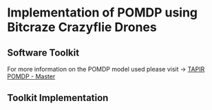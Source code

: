 # Implementation of POMDP using Bitcraze Crazyflie Drones

## Software Toolkit
For more information on the POMDP model used please visit -> [TAPIR POMDP - Master](https://github.com/RDLLab/tapir)

## Toolkit Implementation
